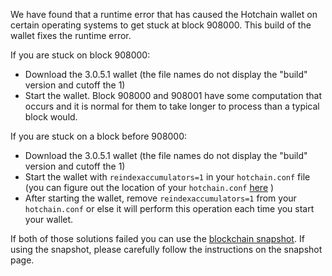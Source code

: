 We have found that a runtime error that has caused the Hotchain wallet on certain operating systems to get stuck at block 908000. This build of the wallet fixes the runtime error.

If you are stuck on block 908000:
- Download the 3.0.5.1 wallet (the file names do not display the "build" version and cutoff the 1)
- Start the wallet. Block 908000 and 908001 have some computation that occurs and it is normal for them to take longer to process than a typical block would.

If you are stuck on a block before 908000:
- Download the 3.0.5.1 wallet (the file names do not display the "build" version and cutoff the 1)
- Start the wallet with `reindexaccumulators=1` in your `hotchain.conf` file (you can figure out the location of your `hotchain.conf` [here](https://hotchain.freshdesk.com/support/solutions/articles/30000004664-where-are-my-wallet-dat-blockchain-and-configuration-conf-files-located-) )
- After starting the wallet, remove `reindexaccumulators=1` from your `hotchain.conf` or else it will perform this operation each time you start your wallet.

If both of those solutions failed you can use the [blockchain snapshot](http://178.254.23.111/~pub/Hotchain/Daily-Snapshots-Html/Hotchain-Daily-Snapshots.html). If using the snapshot, please carefully follow the instructions on the snapshot page.